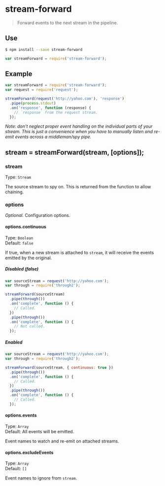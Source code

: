# stream-forward

> Forward events to the next stream in the pipeline.

## Use

```sh
$ npm install --save stream-forward
```
```js
var streamForward = require('stream-forward');
```

## Example

```js
var streamForward = require('stream-forward');
var request = require('request');

streamForward(request('http://yahoo.com'), 'response')
  .pipe(process.stdout)
  .on('response', function (response) {
    // `response` from the request stream.
  });
```

*Note: don't neglect proper event handling on the individual parts of your stream. This is just a convenience when you have to manually listen and re-emit events across a middleman/spy pipe.*

## stream = streamForward(stream, [options]);


### stream

Type: `Stream`

The source stream to spy on. This is returned from the function to allow chaining.


### options

*Optional.* Configuration options.


#### options.continuous

Type: `Boolean`
<br>Default: `false`

If true, when a new stream is attached to `stream`, it will receive the events emitted by the original.

##### Disabled (false)
```js
var sourceStream = request('http://yahoo.com');
var through = require('through2');

streamForward(sourceStream)
  .pipe(through())
  .on('complete', function () {
    // Called.
  })
  .pipe(through())
  .on('complete', function () {
    // Not called.
  });
```

##### Enabled
```js
var sourceStream = request('http://yahoo.com');
var through = require('through2');

streamForward(sourceStream, { continuous: true })
  .pipe(through())
  .on('complete', function () {
    // Called.
  })
  .pipe(through())
  .on('complete', function () {
    // Called.
  });
```


#### options.events

Type: `Array`
<br>Default: All events will be emitted.

Event names to watch and re-emit on attached streams.


#### options.excludeEvents

Type: `Array`
<br>Default: `[]`

Event names to ignore from `stream`.
